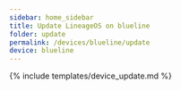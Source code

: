 ```yaml
---
sidebar: home_sidebar
title: Update LineageOS on blueline
folder: update
permalink: /devices/blueline/update
device: blueline
---
```

{% include templates/device_update.md %}
